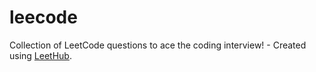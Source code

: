 # leecode
Collection of LeetCode questions to ace the coding interview! - Created using [LeetHub](https://github.com/QasimWani/LeetHub).
